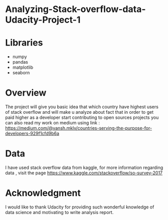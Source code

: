 # Analyzing-Stack-overflow-data-Udacity-Project-1
# Libraries
- numpy
- pandas
- matplotlib
- seaborn
# Overview
The project will give you basic idea that which country have highest users of stack overflow and will make u analyze about fact that in order to get paid higher as a developer start contributing to open sources projects
you can also read my work on medium using link : https://medium.com/@vansh.mklv/countries-serving-the-purpose-for-developers-929f1cfd9b6a
# Data
I have used stack overflow data from kaggle, for more information regarding data , visit the page https://www.kaggle.com/stackoverflow/so-survey-2017
# Acknowledgment
I would like to thank Udacity for providing such wonderful knowledge of data science and motivating to write analysis report.
